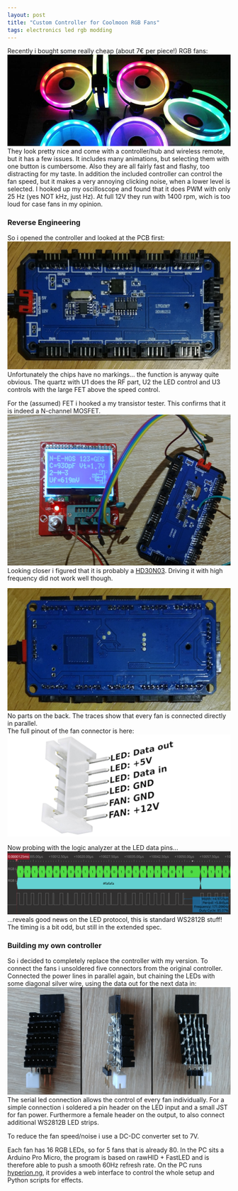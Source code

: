 ```yaml
---
layout: post
title: "Custom Controller for Coolmoon RGB Fans"
tags: electronics led rgb modding
---
```

Recently i bought some really cheap (about 7€ per piece!) RGB fans:
![fans running in the dark](/assets/coolmoon-rgb-controller/fans.jpg)
They look pretty nice and come with a controller/hub and wireless remote, but it has a few issues. It includes many animations, but selecting them with one button is cumbersome. Also they are all fairly fast and flashy, too distracting for my taste.
In addition the included controller can control the fan speed, but it makes a very annoying clicking noise, when a lower level is selected. I hooked up my oscilloscope and found that it does PWM with only 25 Hz (yes NOT kHz, just Hz). At full 12V they run with 1400 rpm, wich is too loud for case fans in my opinion.

### Reverse Engineering
So i opened the controller and looked at the PCB first:
![controller pcb front](/assets/coolmoon-rgb-controller/pcb-front.jpg)
Unfortunately the chips have no markings... the function is anyway quite obvious. The quartz with U1 does the RF part, U2 the LED control and U3 controls with the large FET above the speed control.

For the (assumed) FET i hooked a my transistor tester. This confirms that it is indeed a N-channel MOSFET.
![controller fan fet](/assets/coolmoon-rgb-controller/fet.jpg)
Looking closer i figured that it is probably a [HD30N03](https://datasheet.lcsc.com/szlcsc/HL-HD30N03_C216252.pdf). Driving it with high frequency did not work well though.

![controller pcb back](/assets/coolmoon-rgb-controller/pcb-back.jpg)
No parts on the back. The traces show that every fan is connected directly in parallel.<br>
The full pinout of the fan connector is here:
![fan connector pinout](/assets/coolmoon-rgb-controller/pinout.jpg)

Now probing with the logic analyzer at the LED data pins... 
![logic analyzer screenshot](/assets/coolmoon-rgb-controller/logic.png)
...reveals good news on the LED protocol, this is standard WS2812B stuff! The timing is a bit odd, but still in the extended spec.

### Building my own controller
So i decided to completely replace the controller with my version. To connect the fans i unsoldered five connectors from the original controller. Connected the power lines in parallel again, but chaining the LEDs with some diagonal silver wire, using the data out for the next data in:
![custom fan connector](/assets/coolmoon-rgb-controller/connector.jpg)
The serial led connection allows the control of every fan individually. For a simple connection i soldered a pin header on the LED input and a small JST for fan power. Furthermore a female header on the output, to also connect additional WS2812B LED strips.

To reduce the fan speed/noise i use a DC-DC converter set to 7V.

Each fan has 16 RGB LEDs, so for 5 fans that is already 80. In the PC sits a Arduino Pro Micro, the program is based on rawHID + FastLED and is therefore able to push a smooth 60Hz refresh rate. On the PC runs [hyperion.ng](https://github.com/hyperion-project/hyperion.ng), it provides a web interface to control the whole setup and Python scripts for effects.

